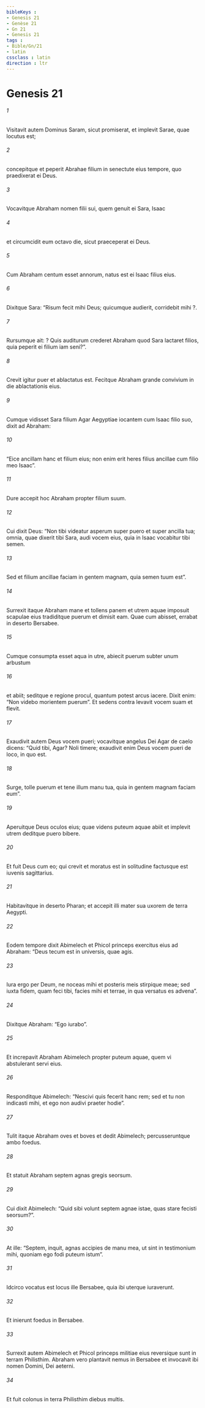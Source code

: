 ```yaml
---
bibleKeys : 
- Genesis 21
- Genèse 21
- Gn 21
- Genesis 21
tags : 
- Bible/Gn/21
- latin
cssclass : latin
direction : ltr
---
```


# Genesis 21

###### 1
Visitavit autem Dominus Saram, sicut promiserat, et implevit Sarae, quae locutus est; 
###### 2
concepitque et peperit Abrahae filium in senectute eius tempore, quo praedixerat ei Deus. 
###### 3
Vocavitque Abraham nomen filii sui, quem genuit ei Sara, Isaac 
###### 4
et circumcidit eum octavo die, sicut praeceperat ei Deus. 
###### 5
Cum Abraham centum esset annorum, natus est ei Isaac filius eius. 
###### 6
Dixitque Sara: “Risum fecit mihi Deus; quicumque audierit, corridebit mihi ?.
###### 7
Rursumque ait: ? Quis auditurum crederet Abraham quod Sara lactaret filios, quia peperit ei filium iam seni?”.
###### 8
Crevit igitur puer et ablactatus est. Fecitque Abraham grande convivium in die ablactationis eius. 
###### 9
Cumque vidisset Sara filium Agar Aegyptiae iocantem cum Isaac filio suo, dixit ad Abraham: 
###### 10
“Eice ancillam hanc et filium eius; non enim erit heres filius ancillae cum filio meo Isaac”. 
###### 11
Dure accepit hoc Abraham propter filium suum. 
###### 12
Cui dixit Deus: “Non tibi videatur asperum super puero et super ancilla tua; omnia, quae dixerit tibi Sara, audi vocem eius, quia in Isaac vocabitur tibi semen. 
###### 13
Sed et filium ancillae faciam in gentem magnam, quia semen tuum est”.
###### 14
Surrexit itaque Abraham mane et tollens panem et utrem aquae imposuit scapulae eius tradiditque puerum et dimisit eam. Quae cum abisset, errabat in deserto Bersabee. 
###### 15
Cumque consumpta esset aqua in utre, abiecit puerum subter unum arbustum 
###### 16
et abiit; seditque e regione procul, quantum potest arcus iacere. Dixit enim: “Non videbo morientem puerum”. Et sedens contra levavit vocem suam et flevit. 
###### 17
Exaudivit autem Deus vocem pueri; vocavitque angelus Dei Agar de caelo dicens: “Quid tibi, Agar? Noli timere; exaudivit enim Deus vocem pueri de loco, in quo est. 
###### 18
Surge, tolle puerum et tene illum manu tua, quia in gentem magnam faciam eum”. 
###### 19
Aperuitque Deus oculos eius; quae videns puteum aquae abiit et implevit utrem deditque puero bibere. 
###### 20
Et fuit Deus cum eo; qui crevit et moratus est in solitudine factusque est iuvenis sagittarius. 
###### 21
Habitavitque in deserto Pharan; et accepit illi mater sua uxorem de terra Aegypti.
###### 22
Eodem tempore dixit Abimelech et Phicol princeps exercitus eius ad Abraham: “Deus tecum est in universis, quae agis. 
###### 23
Iura ergo per Deum, ne noceas mihi et posteris meis stirpique meae; sed iuxta fidem, quam feci tibi, facies mihi et terrae, in qua versatus es advena”. 
###### 24
Dixitque Abraham: “Ego iurabo”.
###### 25
Et increpavit Abraham Abimelech propter puteum aquae, quem vi abstulerant servi eius. 
###### 26
Responditque Abimelech: “Nescivi quis fecerit hanc rem; sed et tu non indicasti mihi, et ego non audivi praeter hodie”. 
###### 27
Tulit itaque Abraham oves et boves et dedit Abimelech; percusseruntque ambo foedus.
###### 28
Et statuit Abraham septem agnas gregis seorsum. 
###### 29
Cui dixit Abimelech: “Quid sibi volunt septem agnae istae, quas stare fecisti seorsum?”. 
###### 30
At ille: “Septem, inquit, agnas accipies de manu mea, ut sint in testimonium mihi, quoniam ego fodi puteum istum”. 
###### 31
Idcirco vocatus est locus ille Bersabee, quia ibi uterque iuraverunt. 
###### 32
Et inierunt foedus in Bersabee.
###### 33
Surrexit autem Abimelech et Phicol princeps militiae eius reversique sunt in terram Philisthim. Abraham vero plantavit nemus in Bersabee et invocavit ibi nomen Domini, Dei aeterni. 
###### 34
Et fuit colonus in terra Philisthim diebus multis.

